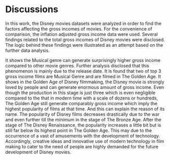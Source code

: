 # Discussions

In this work, the Disney movies datasets were analyzed in order to find the factors affecting the gross incomes of movies. For the convenience of comparison, the inflation adjusted gross income data were used. Several findings related to the total gross incomes of Disney movies were disclosed. The logic behind these findings were illustrated as an attempt based on the further data analysis.

It shows the Musical genre can generate surprisingly higher gross income compared to other movie genres. Further analysis disclosed that this phenomenon is mainly due to the release date. It is found that two of top 3 gross income films are Musical Genre and are filmed in The Golden Age. It shows in the Golden Age of Disney filmmaking, the Disney movie is strongly loved by people and can generate enormous amount of gross income. Even though the production in this stage is just three which is even negligible compared to the that in modern time with a scale of dozens or hundreds, The Golden Age still generate comparably gross income which imply the highest popularity of films at that time. And this can explain the reason of its name. The popularity of Disney films decreases drastically due to the war and even further till the minimum in the stage of The Bronze Age. After the stage of The Disney Renaissance, the popularity increases a little bit but is still far below its highest point in The Golden Age. This may due to the occurrence of a vast of amusements with the development of technology. Accordingly, creative ideas and innovative use of modern technology in film making to cater to the need of people are highly demanded for the future development of Disney movies.